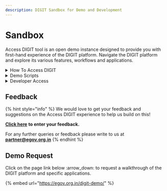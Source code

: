 ```yaml
---
description: DIGIT Sandbox for Demo and Development
---
```


# Sandbox

Access DIGIT tool is an open demo instance designed to provide you with first-hand experience of the DIGIT platform. Navigate the DIGIT platform and explore its various features, workflows and applications.

<details>

<summary>How To Access DIGIT</summary>

### **Access DIGIT in Citizen Role**

* [x] [Click here](https://staging.digit.org/digit-ui/citizen) to access DIGIT as Citizen.&#x20;
* [x] Provide a mobile number for OTP verification. Make sure you provide a mobile number other than the one shared in the request [form](https://egov.org.in/access-digit/) to generate demo credentials.
* [x] Select City as <mark style="color:blue;">**City B**</mark> for all transactions.

### **Access DIGIT in Employee Role**

* [x] [Click here](https://staging.digit.org/employee/language-selection) to access DIGIT in an employee role.            &#x20;
* [x] Use the credentials to log in as an employee. _(If you do not have the credentials, visit_ [_this page_](https://egov.org.in/access-digit/) _to generate your role-based credentials)_.                      &#x20;
* [x] Select City as <mark style="color:blue;">**City B**</mark>.

</details>

<details>

<summary>Demo Scripts</summary>

We have added user assistance docs below to help you learn more about DIGIT modules and the use-case scenarios supported by each.

* [TL Demo Script](broken-reference)
* [OBPS Demo Script](broken-reference)
* [PGR Demo Script](broken-reference)

</details>

<details>

<summary>Developer Access</summary>

The Sandbox environment allows users to develop a DIGIT service fast. The DIGIT core services are already set up in the sandbox environment.&#x20;

To access the DIGIT services you need an API Key and Secret. We are working on a self-service portal where you can register and get the keys. In the meantime, you can send an email to partner@egov.org.in to get the API access keys.

Once you get the API access keys, follow the step-by-step[ Developer Guide](../../get-started/developer-guide/backend-developer-guide/) to build a new DIGIT service.

</details>

## Feedback

{% hint style="info" %}
We would love to get your feedback and suggestions on the Access DIGIT experience to help us build on this!

[**Click here**](https://docs.google.com/forms/d/e/1FAIpQLSeNxbjGmCeS6Q-\_2703SV8D4s-1kYyvZrHJMa\_WLpk41KmScg/viewform) **to enter your feedback.**

For any further queries or feedback please write to us at [**partner@egov.org.in**](mailto:partner@egov.org.in)
{% endhint %}

## Demo Request

Click on the page link below :arrow\_down: to request a walkthrough of the DIGIT platform and specific applications.

{% embed url="https://egov.org.in/digit-demo/" %}
